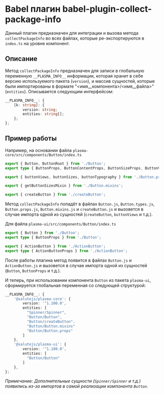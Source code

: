 # Babel плагин babel-plugin-collect-package-info

Данный плагин предназначен для интеграции и вызова метода `collectPackageInfo` во всех файлах, которые ре-экспортируются в `index.ts` на уровне компонент.

## Описание

Метод `collectPackageInfo` предназначен для записи в глобальную переменную `__PLASMA_INFO__` информации, которая хранит в себе версию используемого пакета (`version`), и массив сущностей, которые были импортированы в формате "<имя__компонента>/<имя__файла>" (`entities`). Описывается следующим интерфейсом:

```ts
__PLASMA_INFO__: {
    [k: string]: {
        version: string;
        entities: string[];
    };
};
```

## Пример работы

Например, на основании файла `plasma-core/src/components/Button/index.ts`

```ts
export { Button, ButtonRoot } from './Button';
export type { ButtonProps, ButtonContentProps, ButtonSizeProps, ButtonViewProps } from './Button.types';

export { buttonViews, buttonSizes, buttonTypography } from './Button.props';

export { getButtonSizesMixin } from './Button.mixins';

export { createButton } from './createButton';
```

Метод `collectPackageInfo` попадёт в файлах `Button.js`, `Button.types.js`, `Button.props.js`, `Button.mixins.js` и `createButton.js` и вызовется в случае импорта одной из сущностей (`createButton`, `buttonViews` и т.д.).

Для файла `plasma-ui/src/components/Button/index.ts`

```ts
export { Button } from './Button';
export type { ButtonProps } from './Button';

export { ActionButton } from './ActionButton';
export type { ActionButtonProps } from './ActionButton';
```

После работы плагина метод появится в файлах `Button.js` и `ActionButton.js` и вызовется в случае импорта одной из сущностей (`Button`, `ButtonProps` и т.д.).

И теперь, при использовании компонента `Button` из пакета `plasma-ui`, сформируется глобальная переменная со следующей структурой:

```ts
__PLASMA_INFO__: {
    '@salutejs/plasma-core': {
        version: '"1.100.0',
        entities: [
          "Spinner/Spinner",
          "Button/Button",
          "Button/createButton".
          "Button/Button.mixins"
          "Button/Button.props"
        ]
    },
    '@salutejs/plasma-ui': {
        version: '"1.180.0',
        entities: [
          "Button/Button"
        ]
    },
};
```

*Примечание: Дополнительные сущности (`Spinner/Spinner` и т.д.) появились из-за импортов в самой реализации компонента `Button`.*
